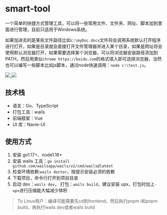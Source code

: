 # smart-tool
一个简单的快捷方式管理工具，可以将一些常用文件、文件夹、网址、脚本加到里面进行管理，目前只适用于Windows系统。

如果加进去的是某些文件路径比如`c:\myDoc.docx`文件将会调用系统默认打开程序进行打开，如果是目录就会直接打开文件管理器并进入某个目录，如果是网址将会使用默认浏览器打开，如果需要选择某个浏览器，可以将浏览器安装路径添加到PATH，然后用类似`chrome https://baidu.com`的格式填入即可选择浏览器，当然也可以编写一些脚本比如js脚本，通过node快速调用：`node c:\test.js`。

<p>
  <a href="https://github.com/Wyatex/smart-tool/releases/latest">
    <img src="https://img.shields.io/github/v/release/Wyatex/smart-tool" />
  </a>
  <a href="https://github.com/Wyatex/smart-tool/actions">
    <img src="https://github.com/Wyatex/smart-tool/actions/workflows/build.yml/badge.svg" />
  </a>
</p>

## 技术栈

- 语言：Go、TypeScript
- 打包工具：wails
- 前端框架：Vue
- UI 库：Navie-UI

## 使用方式

1. 安装 go1.17+、node1.16+
2. 安装 wails 工具：`go install github.com/wailsapp/wails/v2/cmd/wails@latest`
3. 检查环境依赖:`wails doctor`，按提示安装必须的依赖
3. 下载项目，命令行打开到项目目录
4. 启动 dev：`wails dev`， 打包：`wails build`，建议安装 upx，打包时加上`-upx`进行压缩能大幅减少体积

> To Linux用户：编译可能需要先cd到frontend，然后执行pnpm i和pnpm build，再执行wails dev或者wails build
